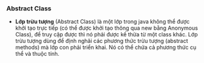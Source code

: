 ### Abstract Class

- **Lớp trừu tượng** (Abstract Class) là một lớp trong java không thể được khởi tạo trực tiếp (có thể được khởi tạo thông qua new bằng Anonymous Class), để truy cập được thì nó phải được kế thừa từ một class khác. Lớp trừu tượng dùng để định nghãi các phương thức trừu tượng (abstract methods) mà lớp con phải triển khai. Nó có thể chứa cả phương thức cụ thể và thuộc tính.